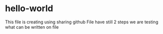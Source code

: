 # hello-world
This file is creating using sharing github
File have still 2 steps
we are testing what can be written on file
